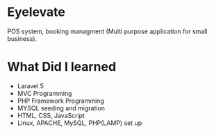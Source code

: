 # Eyelevate
POS system, booking managment (Multi purpose application for small business).

<h1>What Did I learned</h1>  
<ul>
    <li>Laravel 5</li>
    <li>MVC Programming</li>
    <li>PHP Framework Programming</li>
    <li>MYSQL seeding and migration</li>
    <li>HTML, CSS, JavaScript</li>
    <li>Linux, APACHE, MySQL, PHP(LAMP) set up</li>
</ul>
